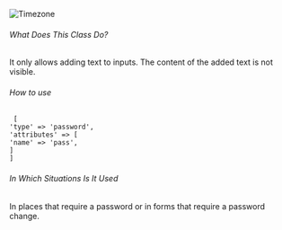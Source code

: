 
![Timezone](https://s3.eu-central-1.amazonaws.com/static.testbank.az/uploads/files/15-1618915248-ok-image.png)

###### What Does This Class Do?

It only allows adding text to inputs. The content of the added text is not visible.


###### How to use

```
 [
'type' => 'password',
'attributes' => [
'name' => 'pass',
]
]
```


###### In Which Situations Is It Used

In places that require a password or in forms that require a password change.






